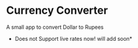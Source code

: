 # Currency Converter
A small app to convert Dollar to Rupees
* Does not Support live rates now! will add soon*
